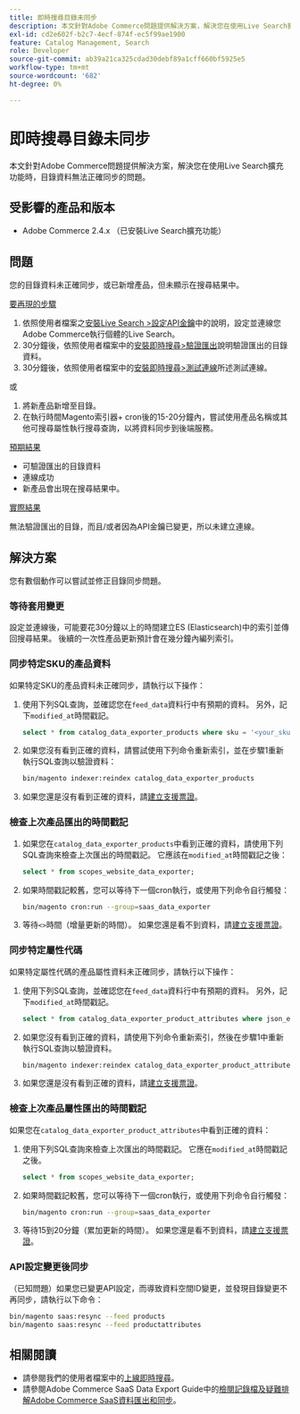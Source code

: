 ```yaml
---
title: 即時搜尋目錄未同步
description: 本文針對Adobe Commerce問題提供解決方案，解決您在使用Live Search擴充功能時，目錄資料無法正確同步的問題。
exl-id: cd2e602f-b2c7-4ecf-874f-ec5f99ae1900
feature: Catalog Management, Search
role: Developer
source-git-commit: ab39a21ca325cdad30debf89a1cff660bf5925e5
workflow-type: tm+mt
source-wordcount: '682'
ht-degree: 0%

---
```


# 即時搜尋目錄未同步

本文針對Adobe Commerce問題提供解決方案，解決您在使用Live Search擴充功能時，目錄資料無法正確同步的問題。

## 受影響的產品和版本

* Adobe Commerce 2.4.x （已安裝Live Search擴充功能）

## 問題

您的目錄資料未正確同步，或已新增產品，但未顯示在搜尋結果中。

<u>要再現的步驟</u>

1. 依照使用者檔案之[安裝Live Search >設定API金鑰](https://experienceleague.adobe.com/docs/commerce-merchant-services/live-search/onboard/install.html#configure-api-keys)中的說明，設定並連線您Adobe Commerce執行個體的Live Search。
1. 30分鐘後，依照使用者檔案中的[安裝即時搜尋>驗證匯出](https://experienceleague.adobe.com/docs/commerce-merchant-services/live-search/onboard/install.html#verify-export)說明驗證匯出的目錄資料。
1. 30分鐘後，依照使用者檔案中的[安裝即時搜尋>測試連線](https://experienceleague.adobe.com/docs/commerce-merchant-services/live-search/onboard/install.html#test-connection)所述測試連線。

或

1. 將新產品新增至目錄。
1. 在執行時間Magento索引器+ cron後的15-20分鐘內，嘗試使用產品名稱或其他可搜尋屬性執行搜尋查詢，以將資料同步到後端服務。

<u>預期結果</u>

* 可驗證匯出的目錄資料
* 連線成功
* 新產品會出現在搜尋結果中。

<u>實際結果</u>

無法驗證匯出的目錄，而且/或者因為API金鑰已變更，所以未建立連線。

## 解決方案

您有數個動作可以嘗試並修正目錄同步問題。

### 等待套用變更

設定並連線後，可能要花30分鐘以上的時間建立ES (Elasticsearch)中的索引並傳回搜尋結果。 後續的一次性產品更新預計會在幾分鐘內編列索引。

### 同步特定SKU的產品資料

如果特定SKU的產品資料未正確同步，請執行以下操作：

1. 使用下列SQL查詢，並確認您在`feed_data`資料行中有預期的資料。 另外，記下`modified_at`時間戳記。

   ```sql
   select * from catalog_data_exporter_products where sku = '<your_sku>' and store_view_code = '<your_ store_view_code>';
   ```

1. 如果您沒有看到正確的資料，請嘗試使用下列命令重新索引，並在步驟1重新執行SQL查詢以驗證資料：

   ```bash
   bin/magento indexer:reindex catalog_data_exporter_products
   ```

1. 如果您還是沒有看到正確的資料，請[建立支援票證](/help/help-center-guide/help-center/magento-help-center-user-guide.md#submit-ticket)。

### 檢查上次產品匯出的時間戳記

1. 如果您在`catalog_data_exporter_products`中看到正確的資料，請使用下列SQL查詢來檢查上次匯出的時間戳記。 它應該在`modified_at`時間戳記之後：

   ```sql
   select * from scopes_website_data_exporter;
   ```

1. 如果時間戳記較舊，您可以等待下一個cron執行，或使用下列命令自行觸發：

   ```bash
   bin/magento cron:run --group=saas_data_exporter
   ```

1. 等待`<>`時間（增量更新的時間）。 如果您還是看不到資料，請[建立支援票證](/help/help-center-guide/help-center/magento-help-center-user-guide.md#submit-ticket)。

### 同步特定屬性代碼

如果特定屬性代碼的產品屬性資料未正確同步，請執行以下操作：

1. 使用下列SQL查詢，並確認您在`feed_data`資料行中有預期的資料。 另外，記下`modified_at`時間戳記。

   ```sql
   select * from catalog_data_exporter_product_attributes where json_extract(feed_data, '$.attributeCode') = '<your_attribute_code>' and store_view_code = '<your_ store_view_code>';
   ```

1. 如果您沒有看到正確的資料，請使用下列命令重新索引，然後在步驟1中重新執行SQL查詢以驗證資料。

   ```bash
   bin/magento indexer:reindex catalog_data_exporter_product_attributes
   ```

1. 如果您還是沒有看到正確的資料，請[建立支援票證](/help/help-center-guide/help-center/magento-help-center-user-guide.md#submit-ticket)。

### 檢查上次產品屬性匯出的時間戳記

如果您在`catalog_data_exporter_product_attributes`中看到正確的資料：

1. 使用下列SQL查詢來檢查上次匯出的時間戳記。 它應在`modified_at`時間戳記之後。

   ```sql
   select * from scopes_website_data_exporter;
   ```

1. 如果時間戳記較舊，您可以等待下一個cron執行，或使用下列命令自行觸發：

   ```bash
   bin/magento cron:run --group=saas_data_exporter
   ```

1. 等待15到20分鐘（累加更新的時間）。 如果您還是看不到資料，請[建立支援票證](/help/help-center-guide/help-center/magento-help-center-user-guide.md#submit-ticket)。

### API設定變更後同步

（已知問題）如果您已變更API設定，而導致資料空間ID變更，並發現目錄變更不再同步，請執行以下命令：

```bash
bin/magento saas:resync --feed products
bin/magento saas:resync --feed productattributes
```

## 相關閱讀

* 請參閱我們的使用者檔案中的[上線即時搜尋](https://experienceleague.adobe.com/docs/commerce-merchant-services/live-search/onboard/onboarding-overview.html)。
* 請參閱Adobe Commerce SaaS Data Export Guide中的[檢閱記錄檔及疑難排解Adobe Commerce SaaS資料匯出和同步](https://experienceleague.adobe.com/en/docs/commerce-merchant-services/saas-data-export/troubleshooting-logging)。
